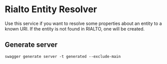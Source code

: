 # Rialto Entity Resolver

Use this service if you want to resolve some properties about an entity to a known URI.
If the entity is not found in RIALTO, one will be created.


## Generate server

```
swagger generate server -t generated --exclude-main
```
